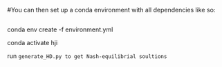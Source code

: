 #You can then set up a conda environment with all dependencies like so:

##
conda env create -f environment.yml

conda activate hji

run `generate_HD.py to get Nash-equilibrial soultions`

